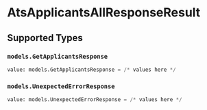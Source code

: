 # AtsApplicantsAllResponseResult


## Supported Types

### `models.GetApplicantsResponse`

```python
value: models.GetApplicantsResponse = /* values here */
```

### `models.UnexpectedErrorResponse`

```python
value: models.UnexpectedErrorResponse = /* values here */
```

